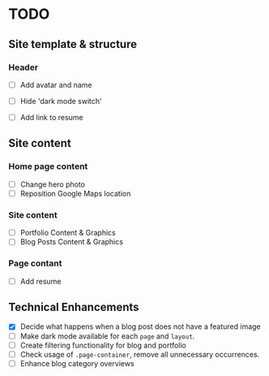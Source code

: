 # TODO

## Site template &amp; structure

### Header

- [ ] Add avatar and name
- [ ] Hide 'dark mode switch'
- [ ] Add link to resume


## Site content

### Home page content

- [ ] Change hero photo
- [ ] Reposition Google Maps location

### Site content

- [ ] Portfolio Content &amp; Graphics
- [ ] Blog Posts Content &amp; Graphics

### Page contant

- [ ] Add resume

## Technical Enhancements

- [x] Decide what happens when a blog post does not have a featured image
- [ ] Make dark mode available for each `page` and `layout`.
- [ ] Create filtering functionality for blog and portfolio
- [ ] Check usage of `.page-container`, remove all unnecessary occurrences.
- [ ] Enhance blog category overviews